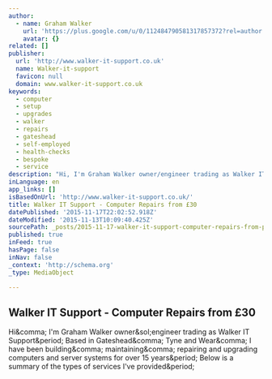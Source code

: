 ```yaml
---
author:
  - name: Graham Walker
    url: 'https://plus.google.com/u/0/112484790581317857372?rel=author'
    avatar: {}
related: []
publisher:
  url: 'http://www.walker-it-support.co.uk'
  name: Walker-it-support
  favicon: null
  domain: www.walker-it-support.co.uk
keywords:
  - computer
  - setup
  - upgrades
  - walker
  - repairs
  - gateshead
  - self-employed
  - health-checks
  - bespoke
  - service
description: "Hi, I'm Graham Walker owner/engineer trading as Walker IT Support. Based in Gateshead, Tyne and Wear, I have been building, maintaining, repairing and upgrading computers and server systems for over 15 years. Below is a summary of the types of services I've provided."
inLanguage: en
app_links: []
isBasedOnUrl: 'http://www.walker-it-support.co.uk/'
title: Walker IT Support - Computer Repairs from £30
datePublished: '2015-11-17T22:02:52.918Z'
dateModified: '2015-11-13T10:09:40.425Z'
sourcePath: _posts/2015-11-17-walker-it-support-computer-repairs-from-pound30.md
published: true
inFeed: true
hasPage: false
inNav: false
_context: 'http://schema.org'
_type: MediaObject

---
```

<article style=""><h1>Walker IT Support - Computer Repairs from £30</h1><p>Hi&amp;comma; I'm Graham Walker owner&amp;sol;engineer trading as Walker IT Support&amp;period; Based in Gateshead&amp;comma; Tyne and Wear&amp;comma; I have been building&amp;comma; maintaining&amp;comma; repairing and upgrading computers and server systems for over 15 years&amp;period; Below is a summary of the types of services I've provided&amp;period;</p></article>